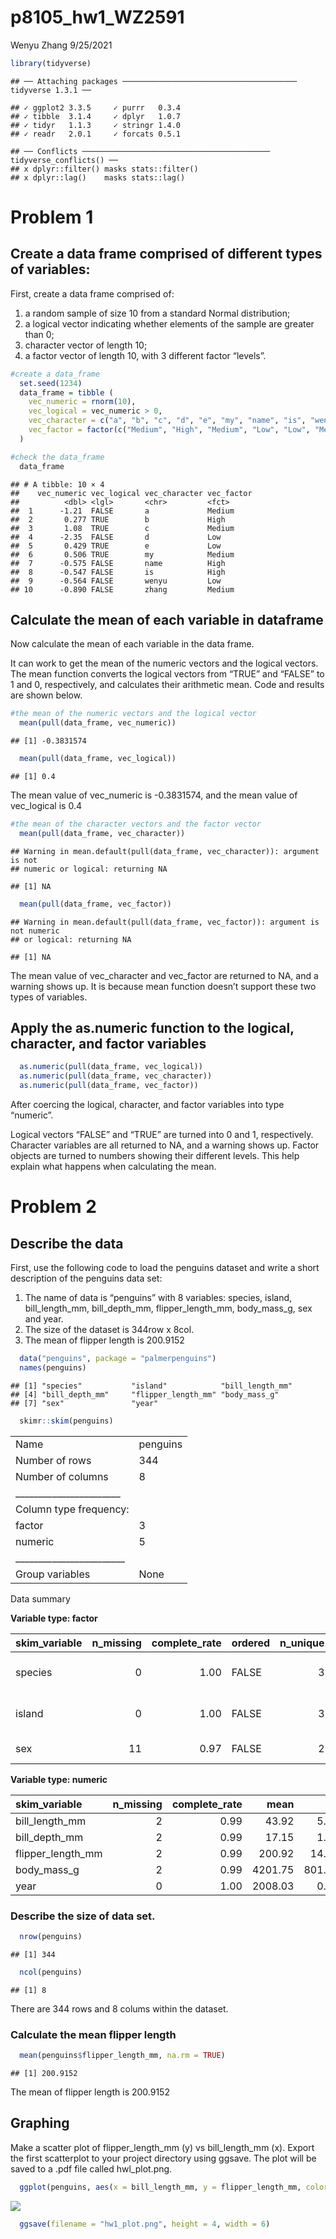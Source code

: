 p8105\_hw1\_WZ2591
================
Wenyu Zhang
9/25/2021

``` r
library(tidyverse)
```

    ## ── Attaching packages ─────────────────────────────────────── tidyverse 1.3.1 ──

    ## ✓ ggplot2 3.3.5     ✓ purrr   0.3.4
    ## ✓ tibble  3.1.4     ✓ dplyr   1.0.7
    ## ✓ tidyr   1.1.3     ✓ stringr 1.4.0
    ## ✓ readr   2.0.1     ✓ forcats 0.5.1

    ## ── Conflicts ────────────────────────────────────────── tidyverse_conflicts() ──
    ## x dplyr::filter() masks stats::filter()
    ## x dplyr::lag()    masks stats::lag()

# Problem 1

## Create a data frame comprised of different types of variables:

First, create a data frame comprised of:

1.  a random sample of size 10 from a standard Normal distribution;
2.  a logical vector indicating whether elements of the sample are
    greater than 0;
3.  character vector of length 10;
4.  a factor vector of length 10, with 3 different factor “levels”.

``` r
#create a data_frame
  set.seed(1234)
  data_frame = tibble (
    vec_numeric = rnorm(10),
    vec_logical = vec_numeric > 0,
    vec_character = c("a", "b", "c", "d", "e", "my", "name", "is", "wenyu", "zhang"),
    vec_factor = factor(c("Medium", "High", "Medium", "Low", "Low", "Medium", "High", "High", "Low", "Medium"))
  )

#check the data_frame
  data_frame
```

    ## # A tibble: 10 × 4
    ##    vec_numeric vec_logical vec_character vec_factor
    ##          <dbl> <lgl>       <chr>         <fct>     
    ##  1      -1.21  FALSE       a             Medium    
    ##  2       0.277 TRUE        b             High      
    ##  3       1.08  TRUE        c             Medium    
    ##  4      -2.35  FALSE       d             Low       
    ##  5       0.429 TRUE        e             Low       
    ##  6       0.506 TRUE        my            Medium    
    ##  7      -0.575 FALSE       name          High      
    ##  8      -0.547 FALSE       is            High      
    ##  9      -0.564 FALSE       wenyu         Low       
    ## 10      -0.890 FALSE       zhang         Medium

## Calculate the mean of each variable in dataframe

Now calculate the mean of each variable in the data frame.

It can work to get the mean of the numeric vectors and the logical
vectors. The mean function converts the logical vectors from “TRUE” and
“FALSE” to 1 and 0, respectively, and calculates their arithmetic mean.
Code and results are shown below.

``` r
#the mean of the numeric vectors and the logical vector
  mean(pull(data_frame, vec_numeric))
```

    ## [1] -0.3831574

``` r
  mean(pull(data_frame, vec_logical))
```

    ## [1] 0.4

The mean value of vec\_numeric is -0.3831574, and the mean value of
vec\_logical is 0.4

``` r
#the mean of the character vectors and the factor vector
  mean(pull(data_frame, vec_character))
```

    ## Warning in mean.default(pull(data_frame, vec_character)): argument is not
    ## numeric or logical: returning NA

    ## [1] NA

``` r
  mean(pull(data_frame, vec_factor))
```

    ## Warning in mean.default(pull(data_frame, vec_factor)): argument is not numeric
    ## or logical: returning NA

    ## [1] NA

The mean value of vec\_character and vec\_factor are returned to NA, and
a warning shows up. It is because mean function doesn’t support these
two types of variables.

## Apply the as.numeric function to the logical, character, and factor variables

``` r
  as.numeric(pull(data_frame, vec_logical))
  as.numeric(pull(data_frame, vec_character))
  as.numeric(pull(data_frame, vec_factor))
```

After coercing the logical, character, and factor variables into type
“numeric”.

Logical vectors “FALSE” and “TRUE” are turned into 0 and 1,
respectively. Character variables are all returned to NA, and a warning
shows up. Factor objects are turned to numbers showing their different
levels. This help explain what happens when calculating the mean.

# Problem 2

## Describe the data

First, use the following code to load the penguins dataset and write a
short description of the penguins data set:

1.  The name of data is “penguins” with 8 variables: species, island,
    bill\_length\_mm, bill\_depth\_mm, flipper\_length\_mm,
    body\_mass\_g, sex and year.
2.  The size of the dataset is 344row x 8col.
3.  The mean of flipper length is 200.9152

``` r
  data("penguins", package = "palmerpenguins")
  names(penguins)
```

    ## [1] "species"           "island"            "bill_length_mm"   
    ## [4] "bill_depth_mm"     "flipper_length_mm" "body_mass_g"      
    ## [7] "sex"               "year"

``` r
  skimr::skim(penguins)
```

|                                                  |          |
|:-------------------------------------------------|:---------|
| Name                                             | penguins |
| Number of rows                                   | 344      |
| Number of columns                                | 8        |
| \_\_\_\_\_\_\_\_\_\_\_\_\_\_\_\_\_\_\_\_\_\_\_   |          |
| Column type frequency:                           |          |
| factor                                           | 3        |
| numeric                                          | 5        |
| \_\_\_\_\_\_\_\_\_\_\_\_\_\_\_\_\_\_\_\_\_\_\_\_ |          |
| Group variables                                  | None     |

Data summary

**Variable type: factor**

| skim\_variable | n\_missing | complete\_rate | ordered | n\_unique | top\_counts                 |
|:---------------|-----------:|---------------:|:--------|----------:|:----------------------------|
| species        |          0 |           1.00 | FALSE   |         3 | Ade: 152, Gen: 124, Chi: 68 |
| island         |          0 |           1.00 | FALSE   |         3 | Bis: 168, Dre: 124, Tor: 52 |
| sex            |         11 |           0.97 | FALSE   |         2 | mal: 168, fem: 165          |

**Variable type: numeric**

| skim\_variable      | n\_missing | complete\_rate |    mean |     sd |     p0 |     p25 |     p50 |    p75 |   p100 | hist  |
|:--------------------|-----------:|---------------:|--------:|-------:|-------:|--------:|--------:|-------:|-------:|:------|
| bill\_length\_mm    |          2 |           0.99 |   43.92 |   5.46 |   32.1 |   39.23 |   44.45 |   48.5 |   59.6 | ▃▇▇▆▁ |
| bill\_depth\_mm     |          2 |           0.99 |   17.15 |   1.97 |   13.1 |   15.60 |   17.30 |   18.7 |   21.5 | ▅▅▇▇▂ |
| flipper\_length\_mm |          2 |           0.99 |  200.92 |  14.06 |  172.0 |  190.00 |  197.00 |  213.0 |  231.0 | ▂▇▃▅▂ |
| body\_mass\_g       |          2 |           0.99 | 4201.75 | 801.95 | 2700.0 | 3550.00 | 4050.00 | 4750.0 | 6300.0 | ▃▇▆▃▂ |
| year                |          0 |           1.00 | 2008.03 |   0.82 | 2007.0 | 2007.00 | 2008.00 | 2009.0 | 2009.0 | ▇▁▇▁▇ |

### Describe the size of data set.

``` r
  nrow(penguins)
```

    ## [1] 344

``` r
  ncol(penguins)
```

    ## [1] 8

There are 344 rows and 8 colums within the dataset.

### Calculate the mean flipper length

``` r
  mean(penguins$flipper_length_mm, na.rm = TRUE)
```

    ## [1] 200.9152

The mean of flipper length is 200.9152

## Graphing

Make a scatter plot of flipper\_length\_mm (y) vs bill\_length\_mm (x).
Export the first scatterplot to your project directory using ggsave. The
plot will be saved to a .pdf file called hwl\_plot.png.

``` r
  ggplot(penguins, aes(x = bill_length_mm, y = flipper_length_mm, color=species, na.rm = TRUE)) + geom_point(na.rm = TRUE) + ggtitle("Penguins Flipper Length (mm) vs. Bill Length (mm)")
```

![](p8105_hw1_WZ2591_files/figure-gfm/unnamed-chunk-9-1.png)<!-- -->

``` r
  ggsave(filename = "hw1_plot.png", height = 4, width = 6)
```
